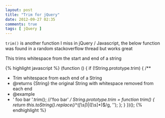 ```yaml
---
layout: post
title: "Trim for jQuery"
date: 2012-09-27 02:35
comments: true
tags: [ jQuery ]
---
```

`trim()` is another function I miss in jQuery / Javascript, the below function was found in a random stackoverflow thread 
but works great

This trims whitespace from the start and end of a string

{% highlight javascript %}
(function () {
 if (!String.prototype.trim) {
 /**
  * Trim whitespace from each end of a String
  * @returns {String} the original String with whitespace removed from each end
  * @example
  * ' foo bar    '.trim(); //'foo bar'
  */
 String.prototype.trim = function trim() {
 return this.toString().replace(/^([\s]*)|([\s]*)$/g, '');
 };
 }
 })();
 {% endhighlight %}
